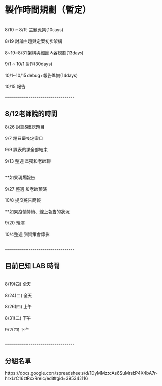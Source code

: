 # 製作時間規劃（暫定）
<br/>
8/10 ~ 8/19 主題蒐集(10days)<br/>
<br/>
8/19 討論主題與定案初步架構<br/>
<br/>
8~19~8/31 架構與細節內容規劃(13days)<br/>
<br/>
9/1 ~ 10/1 製作(30days)<br/>
<br/>
10/1~10/15 debug+報告準備(14days)<br/>
<br/>
10/15 報告<br/>
<br/>
-----------------------------------<br/>
<h2>8/12老師說的時間</h2>
8/26 討論&確認題目<br/>
<br/>
9/7 題目最後定案日<br/>
<br/>
9/9 課表的課全部結束<br/>
<br/>
9/13 整週 單獨和老師聊<br/>
<br/>
<br/>
**如果現場報告<br/>
<br/>
9/27 整週 和老師預演<br/>
<br/>
10/8 提交報告簡報<br/>
<br/>
**如果疫情持續、線上報告的狀況<br/>
<br/>
9/20 預演<br/>
<br/>
10/4整週 到資策會錄影<br/>
<br/>

-----------------------------------<br/>
<h2>目前已知 LAB 時間</h2>
<br/>
8/19(四) 全天<br/>
<br/>
8/24(二) 全天<br/>
<br/>
8/26(四) 上午<br/>
<br/>
8/31(二) 下午<br/>
<br/>
9/2(四) 下午<br/>
<br/>


-----------------------------------<br/>
<h2>分組名單</h2>
https://docs.google.com/spreadsheets/d/1DyMMzzcAs6SuMrsbP4X4bA7r-hrxLrC16ztRxxRreic/edit#gid=395343116
